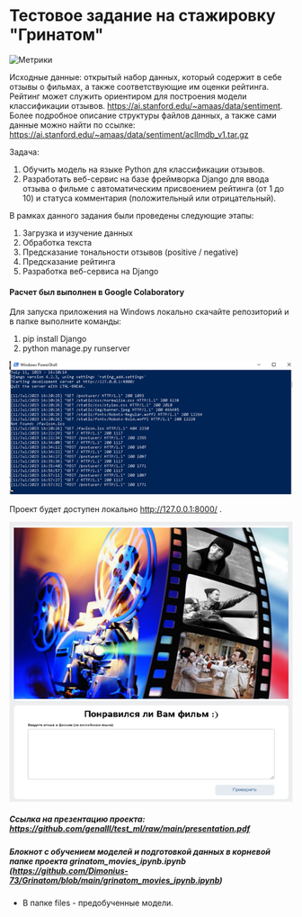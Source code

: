 # Тестовое задание на стажировку "Гринатом"


![Метрики](https://github.com/Dimonius-73/1/blob/main/3.png)



Исходные данные:  открытый набор данных, который содержит в себе отзывы о фильмах, а также соответствующие им оценки рейтинга. Рейтинг может служить ориентиром для построения модели классификации отзывов.
https://ai.stanford.edu/~amaas/data/sentiment. Более подробное описание структуры файлов данных, а также сами данные можно найти по ссылке: https://ai.stanford.edu/~amaas/data/sentiment/aclImdb_v1.tar.gz 

Задача: 
1.	Обучить модель на языке Python для классификации отзывов. 
2.	Разработать веб-сервис на базе фреймворка Django для ввода отзыва о фильме с автоматическим присвоением рейтинга (от 1 до 10) и статуса комментария (положительный или отрицательный). 

В рамках  данного задания  были проведены следующие этапы: 
1.	Загрузка и изучение данных
2.	Обработка текста
3.	Предсказание тональности отзывов (positive / negative)
4.	Предсказание рейтинга
5.	Разработка веб-сервиса на Django

#### Расчет был выполнен в Google Colaboratory


Для запуска приложения на Windows локально скачайте репозиторий и в папке выполните команды: 
1.	pip install Django  
2.	python manage.py runserver 

![Метрики](https://github.com/Dimonius-73/Grinatom/blob/main/Win.png)



Проект будет доступен локально http://127.0.0.1:8000/ .

![Метрики](https://github.com/Dimonius-73/Grinatom/blob/main/movies.png)



##### Ссылка на презентацию проекта: https://github.com/genalll/test_ml/raw/main/presentation.pdf

##### Блокнот с обучением моделей и подготовкой данных в корневой папке проекта grinatom_movies_ipynb.ipynb  (https://github.com/Dimonius-73/Grinatom/blob/main/grinatom_movies_ipynb.ipynb)



* В папке files - предобученные модели.
